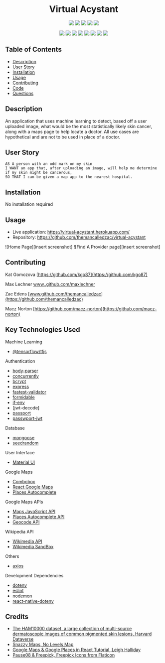 <h1 align="center">Virtual Acystant</h1>

<p align="center">
    <img src="https://img.shields.io/github/repo-size/themancalledzac/virtual-acystant" />
    <img src="https://img.shields.io/github/languages/top/themancalledzac/virtual-acystant"  />
    <img src="https://img.shields.io/github/issues/themancalledzac/virtual-acystant" />
    <img src="https://img.shields.io/github/last-commit/themancalledzac/virtual-acystant" >
    <img src="https://img.shields.io/travis/com/themancalledzac/Student-Management-System/main" >

</p>
  
<p align="center">
    <img src="https://img.shields.io/badge/Javascript-red" />
    <img src="https://img.shields.io/badge/React-orange"  />
    <img src="https://img.shields.io/badge/-Axios-yellow" />
    <img src="https://img.shields.io/badge/-Express-blue" >
    <img src="https://img.shields.io/badge/-Mongoose-teal" />
    <img src="https://img.shields.io/badge/-Passport-blue" />
    <img src="https://img.shields.io/badge/-Material UI-indigo" />
    <img src="https://img.shields.io/badge/-Tensorflow-violet" />
</p>

## Table of Contents

- [Description](#description)
- [User Story](#user-story)
- [Installation](#installation)
- [Usage](#usage)
- [Contributing](#contributing)
- [Code](#code)
- [Questions](#questions)

## Description

An application that uses machine learning to detect, based off a user uploaded image, what would be the most statistically likely skin cancer, along with a maps page to help locate a doctor.  All use cases are hypothetical and are not to be used in place of a doctor.

## User Story

```
AS A person with an odd mark on my skin
I WANT an app that, after uploading an image, will help me determine if my skin might be cancerous,
SO THAT I can be given a map app to the nearest hospital.
```

## Installation

No installation required

## Usage

* Live application: https://virtual-acystant.herokuapp.com/
* Repository: https://github.com/themancalledzac/virtual-acystant

![Home Page][insert screenshot]
![Find A Provider page][insert screenshot]


## Contributing
Kat Gomozova
[https://github.com/kgo87](https://github.com/kgo87)

Max Lechner
[www..github.com/maxlechner](https://github.com/maxlechner)

Zac Edens
[www.github.com/themancalledzac](https://github.com/themancalledzac)

Macz Norton
[https://github.com/macz-norton](https://github.com/macz-norton)

## Key Technologies Used

Machine Learning
* [@tensorflow/tfjs]()

Authentication
* [body-parser]()
* [concurrently]()
* [bcrypt]()
* [express]()
* [fastest-validator]()
* [formidable]()
* [if-env]()
* [jwt-decode]
* [passport]()
* [passwport-jwt]()

Database
* [mongoose]()
* [seedrandom]()

User Interface
* [Material UI]()

Google Maps
* [Combobox]()
* [React Google Maps]()
* [Places Autocomplete]()

Google Maps APIs
* [Maps JavaScript API]()
* [Places Autocomplete API]()
* [Geocode API]()

Wikipedia API
* [Wikimedia API]()
* [Wikimedia SandBox]()

Others
* [axios]()

Development Dependencies
* [dotenv]()
* [eslint]()
* [nodemon]()
* [react-native-dotenv]()

## Credits
* [The HAM10000 dataset, a large collection of multi-source dermatoscopic images of common pigmented skin lesions, Harvard Dataverse](https://dataverse.harvard.edu/dataset.xhtml?persistentId=doi:10.7910/DVN/DBW86T)
* [Snazzy Maps, No Levels Map](https://snazzymaps.com/style/287670/no-levels)
* [Google Maps & Google Places in React Tutorial, Leigh Halliday](https://www.youtube.com/watch?v=WZcxJGmLbSo)
* [Pause08 & Freepick, Freepick Icons from Flaticon](https://www.flaticon.com/)